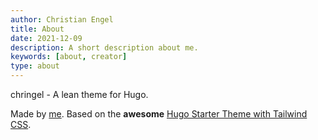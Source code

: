 ```yaml
---
author: Christian Engel
title: About
date: 2021-12-09
description: A short description about me.
keywords: [about, creator]
type: about
---
```


chringel - A lean theme for Hugo.

Made by [me](https://github.com/chringel21/). Based on the **awesome** [Hugo Starter Theme with Tailwind CSS](https://github.com/dirkolbrich/hugo-theme-tailwindcss-starter).
